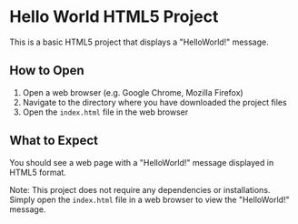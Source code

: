 Hello World HTML5 Project
========================

This is a basic HTML5 project that displays a "HelloWorld!" message.

How to Open
------------

1. Open a web browser (e.g. Google Chrome, Mozilla Firefox)
2. Navigate to the directory where you have downloaded the project files
3. Open the `index.html` file in the web browser

What to Expect
--------------

You should see a web page with a "HelloWorld!" message displayed in HTML5 format.

Note: This project does not require any dependencies or installations. Simply open the `index.html` file in a web browser to view the "HelloWorld!" message.